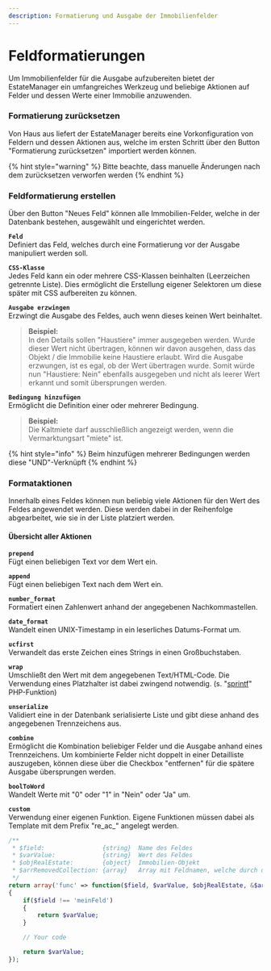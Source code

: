 ```yaml
---
description: Formatierung und Ausgabe der Immobilienfelder
---
```


# Feldformatierungen

Um Immobilienfelder für die Ausgabe aufzubereiten bietet der EstateManager ein umfangreiches Werkzeug und beliebige Aktionen auf Felder und dessen Werte einer Immobilie anzuwenden.

### Formatierung zurücksetzen

Von Haus aus liefert der EstateManager bereits eine Vorkonfiguration von Feldern und dessen Aktionen aus, welche im ersten Schritt über den Button "Formatierung zurücksetzen" importiert werden können.

{% hint style="warning" %}
Bitte beachte, dass manuelle Änderungen nach dem zurücksetzen verworfen werden
{% endhint %}

### Feldformatierung erstellen

Über den Button "Neues Feld" können alle Immobilien-Felder, welche in der Datenbank bestehen, ausgewählt und eingerichtet werden.

**`Feld`**  
Definiert das Feld, welches durch eine Formatierung vor der Ausgabe manipuliert werden soll.

**`CSS-Klasse`**  
Jedes Feld kann ein oder mehrere CSS-Klassen beinhalten \(Leerzeichen getrennte Liste\). Dies ermöglicht die Erstellung eigener Selektoren um diese später mit CSS aufbereiten zu können.

**`Ausgabe erzwingen`**  
Erzwingt die Ausgabe des Feldes, auch wenn dieses keinen Wert beinhaltet.

> **Beispiel:**  
> In den Details sollen "Haustiere" immer ausgegeben werden. Wurde dieser Wert nicht übertragen, können wir davon ausgehen, dass das Objekt / die Immobilie keine Haustiere erlaubt. Wird die Ausgabe erzwungen, ist es egal, ob der Wert übertragen wurde. Somit würde nun "Haustiere: Nein" ebenfalls ausgegeben und nicht als leerer Wert erkannt und somit übersprungen werden.

**`Bedingung hinzufügen`**  
Ermöglicht die Definition einer oder mehrerer Bedingung.

> **Beispiel:**  
> Die Kaltmiete darf ausschließlich angezeigt werden, wenn die Vermarktungsart "miete" ist.

{% hint style="info" %}
Beim hinzufügen mehrerer Bedingungen werden diese "UND"-Verknüpft
{% endhint %}

### Formataktionen

Innerhalb eines Feldes können nun beliebig viele Aktionen für den Wert des Feldes angewendet werden. Diese werden dabei in der Reihenfolge abgearbeitet, wie sie in der Liste platziert werden.

#### Übersicht aller Aktionen

**`prepend`**  
Fügt einen beliebigen Text vor dem Wert ein.

**`append`**  
Fügt einen beliebigen Text nach dem Wert ein.

**`number_format`**  
Formatiert einen Zahlenwert anhand der angegebenen Nachkommastellen.

**`date_format`**  
Wandelt einen UNIX-Timestamp in ein leserliches Datums-Format um.

**`ucfirst`**  
Verwandelt das erste Zeichen eines Strings in einen Großbuchstaben.

**`wrap`**  
Umschließt den Wert mit dem angegebenen Text/HTML-Code. Die Verwendung eines Platzhalter ist dabei zwingend notwendig. \(s. "[sprintf](https://www.php.net/manual/de/function.sprintf.php#refsect1-function.sprintf-parameters)" PHP-Funktion\)

**`unserialize`**  
Validiert eine in der Datenbank serialisierte Liste und gibt diese anhand des angegebenen Trennzeichens aus.

**`combine`**  
Ermöglicht die Kombination beliebiger Felder und die Ausgabe anhand eines Trennzeichens. Um kombinierte Felder nicht doppelt in einer Detailliste auszugeben, können diese über die Checkbox "entfernen" für die spätere Ausgabe übersprungen werden.

**`boolToWord`**  
Wandelt Werte mit "0" oder "1" in "Nein" oder "Ja" um.

**`custom`**  
Verwendung einer eigenen Funktion. Eigene Funktionen müssen dabei als Template mit dem Prefix "re\_ac\_" angelegt werden.

```php
/**
 * $field:                {string}  Name des Feldes
 * $varValue:             {string}  Wert des Feldes
 * $objRealEstate:        {object}  Immobilien-Objekt 
 * $arrRemovedCollection: {array}   Array mit Feldnamen, welche durch diese Funktion im weiteren Verlauf nicht mehr mit ausgegeben werden dürfen
 */
return array('func' => function($field, $varValue, $objRealEstate, &$arrRemovedCollection)
{
    if($field !== 'meinFeld')
    {
        return $varValue;
    }

    // Your code

    return $varValue;
});
```



